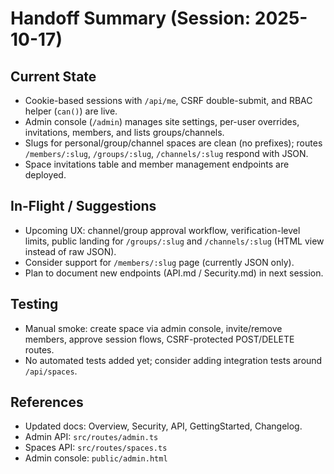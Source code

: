 # Handoff Summary (Session: 2025-10-17)

## Current State
- Cookie-based sessions with `/api/me`, CSRF double-submit, and RBAC helper (`can()`) are live.
- Admin console (`/admin`) manages site settings, per-user overrides, invitations, members, and lists groups/channels.
- Slugs for personal/group/channel spaces are clean (no prefixes); routes `/members/:slug`, `/groups/:slug`, `/channels/:slug` respond with JSON.
- Space invitations table and member management endpoints are deployed.

## In-Flight / Suggestions
- Upcoming UX: channel/group approval workflow, verification-level limits, public landing for `/groups/:slug` and `/channels/:slug` (HTML view instead of raw JSON).
- Consider support for `/members/:slug` page (currently JSON only).
- Plan to document new endpoints (API.md / Security.md) in next session.

## Testing
- Manual smoke: create space via admin console, invite/remove members, approve session flows, CSRF-protected POST/DELETE routes.
- No automated tests added yet; consider adding integration tests around `/api/spaces`.

## References
- Updated docs: Overview, Security, API, GettingStarted, Changelog.
- Admin API: `src/routes/admin.ts`
- Spaces API: `src/routes/spaces.ts`
- Admin console: `public/admin.html`
